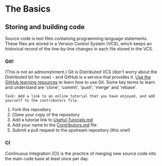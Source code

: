 # The Basics

## Storing and building code

Source code is text files containing programming language statements. These files are stored in a Version Control System (VCS), which keeps an historical record of the line-by-line changes in each file stored in the VCS.

### Git!

(This is not an admonishment.) Git is Distributed VCS (don't worry about the Distributed bit for now) - and GitHub is a service that provides it. [Use the GitHub learning resources](https://try.github.io/) to learn how to use Git. Some key terms to learn and understand are 'clone', 'commit', 'push', 'merge' and 'rebase'.

    Task: Add a link to an online tutorial that you have enjoyed, and add yourself to the contributors file.		

1. Fork this repository
2. Clone your copy of the repository
3. Add a tutorial link to [Useful-Tutorials.md](./Useful-Tutorials.md)
4. Add your name to the [Contributors.md](./Contributors.md) file.
5. Submit a pull request to the upstream repository (this one!)

### CI

Continuous Integration (CI) is the practice of merging new source code into the main code base at least once per day.



